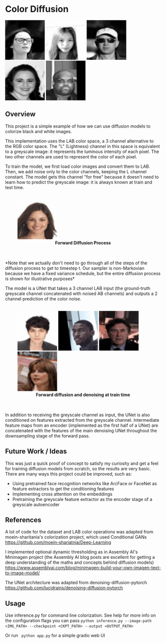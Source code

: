 # Color Diffusion
<div>
<img src="https://github.com/ErwannMillon/Color-diffusion/blob/main/visualization/inference/total_1.gif" width="128" height="128"/>
<img src="https://github.com/ErwannMillon/Color-diffusion/blob/main/visualization/inference/total_2.gif" width="128" height="128"/>
<img src="https://github.com/ErwannMillon/Color-diffusion/blob/main/visualization/inference/total_3.gif" width="128" height="128"/>
<img src="https://github.com/ErwannMillon/Color-diffusion/blob/main/visualization/inference/total_4.gif" width="128" height="128"/>
<img src="https://github.com/ErwannMillon/Color-diffusion/blob/main/visualization/inference/total_8.gif" width="128" height="128"/>
</div>

## Overview
This project is a simple example of how we can use diffusion models to colorize black and white images. 

This implementation uses the LAB color space, a 3 channel alternative to the RGB color space. 
The "L" (Lightness) channel in this space is equivalent to a greyscale image: it represents the luminous intensity of each pixel. The two other channels are used to represent the color of each pixel. 

To train the model, we first load color images and convert them to LAB.
Then, we add noise only to the color channels, keeping the L channel constant. The model gets this channel "for free" because it doesn't need to learn how to predict the greyscale image: it is always known at train and test time. 
<br></br>
<figure>
<div>
<img src="https://github.com/ErwannMillon/Color-diffusion/blob/main/visualization/forward_diff.gif" width="128" height="128" />
</div>
<figcaption align = "center"><b>Forward Diffusion Process</b></figcaption>
</figure>
<br></br>
*Note that we actually don't need to go through all of the steps of the diffusion process to get to timestep t. Our sampler is non-Markovian because we have a fixed variance schedule, but the entire diffusion process is shown for illustrative purposes*

The model is a UNet that takes a 3 channel LAB input (the ground-truth greyscale channel concatenated with noised AB channels) and outputs a 2 channel prediction of the color noise. 
<br></br>
<figure>
<div>
<img src="https://github.com/ErwannMillon/Color-diffusion/blob/main/visualization/train/total1.gif" width="128" height="128"/>
<img src="https://github.com/ErwannMillon/Color-diffusion/blob/main/visualization/train/total2.gif" width="128" height="128"/>
<img src="https://github.com/ErwannMillon/Color-diffusion/blob/main/visualization/train/total3.gif" width="128" height="128"/>
<img src="https://github.com/ErwannMillon/Color-diffusion/blob/main/visualization/train/total4.gif" width="128" height="128"/>
</div>
<figcaption align = "center"><b>Forward diffusion and denoising at train time</b></figcaption>
</figure>
<br></br>
In addition to receiving the greyscale channel as input, the UNet is also conditioned on features extracted from the greyscale channel. Intermediate feature maps from an encoder (implemented as the first half of a UNet) are concatenated with the features of the main denoising UNet throughout the downsampling stage of the forward pass.

## Future Work / Ideas 

This was just a quick proof of concept to satisfy my curiosity and get a feel for training diffusion models from scratch, so the results are very basic. There are many ways this project could be improved, such as:
- Using pretrained face recognition networks like ArcFace or FaceNet as feature extractors to get the conditioning features
- Implementing cross attention on the embeddings
- Pretraining the greyscale feature extractor as the encoder stage of a greyscale autoencoder

## References
A lot of code for the dataset and LAB color operations was adapted from moein-sharitania's colorization project, which used Conditional GANs
https://github.com/moein-shariatnia/Deep-Learning

I implemented optional dynamic thresholding as in Assembly AI's Minimagen project (the Assembly AI blog posts are excellent for getting a deep understanding of the maths and concepts behind diffusion models)
https://www.assemblyai.com/blog/minimagen-build-your-own-imagen-text-to-image-model/

The UNet architecture was adapted from denoising-diffusion-pytorch
https://github.com/lucidrains/denoising-diffusion-pytorch

## Usage
Use inference.py for command line colorization. See help for more info on the configuration flags you can pass
`
python inference.py --image-path <IMG_PATH> --checkpoint <CKPT_PATH> --output <OUTPUT_PATH>
`

Or run 
`
python app.py` for a simple gradio web UI





